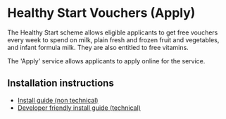 # Healthy Start Vouchers (Apply)

The Healthy Start scheme allows eligible applicants to get free vouchers every week to spend on milk, plain fresh and frozen fruit and vegetables, and infant formula milk. They are also entitled to free vitamins.

The 'Apply' service allows applicants to apply online for the service.

## Installation instructions

- <a href="http://nhsuk-prototype-kit.azurewebsites.net/docs/install/simple">Install guide (non technical)</a>
- <a href="http://nhsuk-prototype-kit.azurewebsites.net/docs/install/advanced">Developer friendly install guide (technical)</a>